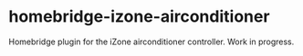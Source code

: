 # homebridge-izone-airconditioner
Homebridge plugin for the iZone airconditioner controller.
Work in progress.
